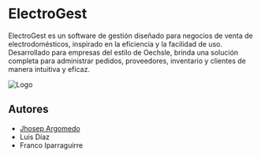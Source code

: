 # ElectroGest

ElectroGest es un software de gestión diseñado para negocios de venta de electrodomésticos, inspirado en la eficiencia y la facilidad de uso. Desarrollado para empresas del estilo de Oechsle, brinda una solución completa para administrar pedidos, proveedores, inventario y clientes de manera intuitiva y eficaz.



![Logo](https://i.postimg.cc/bJcMr89q/logo-electro-Gest-removebg-preview.png)


## Autores

- [Jhosep Argomedo](https://github.com/JosiFat)
- Luis Díaz
- Franco Iparraguirre
